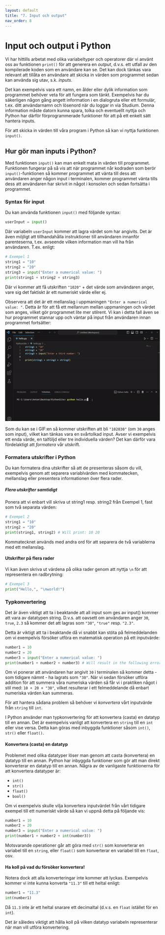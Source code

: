 ```yaml
---
layout: default
title: "7. Input och output"
nav_order: 8
---
```


# Input och output i Python 
Vi har hittills arbetat med olika variabeltyper och operatorer där vi använt oss av funktionen `print()` för att generera en _output_, d.v.s. ett utfall av den kompilerade koden som en användare kan se. Det kan dock tänkas vara relevant att tillåta en användare att skicka in värden som programmet sedan kan använda sig utav, s.k. _inputs_.

Det kan exempelvis vara ett namn, en ålder eller dylik information som programmet behöver veta för att fungera som tänkt. Exempelvis har du säkerligen någon gång angett information i en dialogruta eller ett formulär, t.ex. ditt användarnamn och lösenord när du loggar in via Studium. Denna information måste datorn kunna spara, tolka och eventuellt nyttja och Python har därför förprogrammerade funktioner för att på ett enkelt sätt hantera inputs.

För att skicka in värden till våra program i Python så kan vi nyttja funktionen `input()`.

## Hur gör man inputs i Python?
Med funktionen `input()` kan man enkelt mata in värden till programmet. Funktionen fungerar på så vis att när programmet når kodraden som berör `input()`-funktionen så kommer programmet att vänta till dess att användaren anger någon input i terminalen, kommer programmet vänta tills dess att användaren har skrivit in något i konsolen och sedan fortsätta i programmet.

### Syntax för input
Du kan använda funktionen `input()` med följande syntax:
```python
userInput = input()
```
Där variabeln `userInput` kommer att lagra värdet som har angivits. Det är även möjligt att tillhandahålla instruktioner till användaren innanför parenteserna, t.ex. avseende vilken information man vill ha från användaren. T.ex. enligt:
```python
# Exempel 1
string1 = "10"
string2 = "20"
string3 = input("Enter a numerical value: ")
print(string1 + string2 + string3)
```
Där vi kommer att få utskriften `"1020"` + det värde som användaren anger, vare sig det faktiskt är ett numeriskt värde eller ej.

Observera att det är ett mellanslag i uppmaningen `"Enter a numerical value: "`. Detta är för att få ett mellanrum mellan uppmaningen och värdet som anges, vilket gör programmet lite mer stilrent. Vi kan i detta fall även se hur programmet stannar upp och väntar på input från användaren innan programmet fortsätter:

<img src="../assets/images/runInput.gif" alt="visualizationOfInput">

Som du kan se i GIF:en så kommer utskriften att bli `"102030"` (om `30` anges som input), vilket kan tänkas vara en svårtolkad input. Avser vi exempelvis ett enda värde, en talföljd eller tre individuella värden? Det kan därför vara fördelaktigt att _formatera_ vår utskrift.

### Formatera utskrifter i Python
Du kan formatera dina utskrifter så att de presenteras såsom du vill, exempelvis genom att separera variablvärden med kommatecken, mellanslag eller presentera informationen över flera rader.

##### Flera utskrifter samtidigt
Ponera att vi enbart vill skriva ut string1 resp. string2 från Exempel 1, fast som två separata värden:
```python
# Exempel 2
string1 = "10"
string2 = "20"
print(string1, string2) # Will print: 10 20
```
Kommatecknet används med andra ord för att separera de två variablerna med ett mellanslag.

#### Utskrifter på flera rader
Vi kan även skriva ut värdena på olika rader genom att nyttja `\n` för att representera en radbrytning:
```python
# Exempel 3
print("Hello,", "\nworld!")
```

### Typkonvertering
Det är även viktigt att ta i beaktande att all input som ges av input() kommer att vara av datatypen string. D.v.s. att oavsett om användaren anger `30`, `true`, `2.3` så kommer det att lagras som `"30"`, `"true"` resp. `"2.3"`.

Detta är viktigt att ta i beaktande då vi snabbt kan stöta på felmeddelanden om vi exempelvis försöker utföra en matematisk operation på ett inputvärde:
```python
number1 = 10
number2 = 20
number3 = input("Enter a numerical value: ")
print(number1 + number2 + number3) # Will result in the following error: TypeError: unsupported operand type(s) for +: 'int' and 'str'
```
Om vi ponerar att användaren har angivit `30` i terminalen så kommer detta - som tidigare nämnt - ha lagrats som `"30"`. När vi sedan försöker utföra addition för att summera våra numeriska värden så får vi i praktiken något i stil med: `10 + 20 + "30"`, vilket resulterar i ett felmeddelande då enbart numeriska värden kan summeras.

För att hantera sådana problem så behöver vi _konvertera_ vårt inputvärde från `string` till `int`.

I Python använder man typkonvertering för att konvertera (casta) en datatyp till en annan. Det är exempelvis vanligt att konvertera en `string` till en `int` eller vise versa. Detta kan göras med inbyggda funktioner såsom `int()`, `str()` eller `float()`.

#### Konvertera (casta) en datatyp
Problemet med olika datatyper löser man genom att casta (konvertera) en datatyp till en annan. Python har inbyggda funktioner som gör att man direkt konverterar en datatyp till en annan. Några av de vanligaste funktionerna för att konvertera datatyper är:

* `int()`
* `str()`
* `float()`
* `bool()`

Om vi exempelvis skulle vilja konvertera inputvärdet från vårt tidigare exempel till ett numeriskt värde så kan vi uppnå detta på följande vis:
```python
number1 = 10
number2 = 20
number3 = input("Enter a numerical value: ")
print(number1 + number2 + int(number3))
```

Motsvarande operationer går att göra med `str()` som konverterar en variabel till en `string`, eller `float()` som konverterar en variabel till en `float`, osv.

#### Ha koll på vad du försöker konvertera!
Notera dock att alla konverteringar inte kommer att lyckas. Exempelvis kommer vi inte kunna konverta `"11.3"` till ett heltal enligt:
```python
number1 = "11.3"
int(number1) 
```
Då `11.3` inte är ett heltal snarare ett decimaltal (d.v.s. en `float` istället för en `int`).

Det är således viktigt att hålla koll på vilken datatyp variabeln representerar när man vill utföra konvertering.
